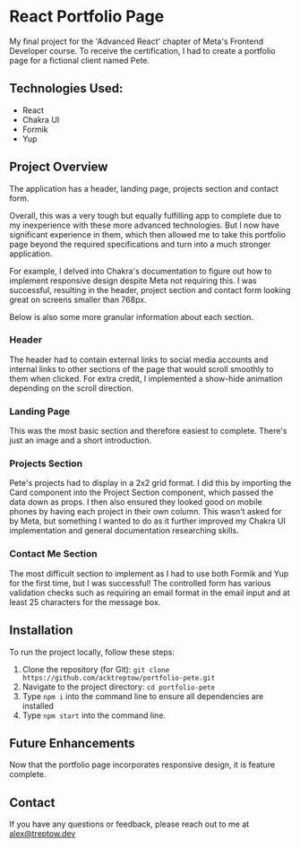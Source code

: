 # React Portfolio Page

My final project for the 'Advanced React' chapter of Meta's Frontend Developer course. To receive the certification, I had to create a portfolio page for a fictional client named Pete.

## Technologies Used:

- React
- Chakra UI
- Formik
- Yup

## Project Overview

The application has a header, landing page, projects section and contact form.

Overall, this was a very tough but equally fulfilling app to complete due to my inexperience with these more advanced technologies. But I now have significant experience in them, which then allowed me to take this portfolio page beyond the required specifications and turn into a much stronger application.

For example, I delved into Chakra's documentation to figure out how to implement responsive design despite Meta not requiring this. I was successful, resulting in the header, project section and contact form looking great on screens smaller than 768px.

Below is also some more granular information about each section.

### Header

The header had to contain external links to social media accounts and internal links to other sections of the page that would scroll smoothly to them when clicked. For extra credit, I implemented a show-hide animation depending on the scroll direction.

### Landing Page

This was the most basic section and therefore easiest to complete. There's just an image and a short introduction.

### Projects Section

Pete's projects had to display in a 2x2 grid format. I did this by importing the Card component into the Project Section component, which passed the data down as props. I then also ensured they looked good on mobile phones by having each project in their own column. This wasn't asked for by Meta, but something I wanted to do as it further improved my Chakra UI implementation and general documentation researching skills.

### Contact Me Section

The most difficult section to implement as I had to use both Formik and Yup for the first time, but I was successful! The controlled form has various validation checks such as requiring an email format in the email input and at least 25 characters for the message box.

## Installation

To run the project locally, follow these steps:

1. Clone the repository (for Git): `git clone https://github.com/acktreptow/portfolio-pete.git`
2. Navigate to the project directory: `cd portfolio-pete`
3. Type `npm i` into the command line to ensure all dependencies are installed
4. Type `npm start` into the command line.

## Future Enhancements

Now that the portfolio page incorporates responsive design, it is feature complete.

## Contact

If you have any questions or feedback, please reach out to me at [alex@treptow.dev](mailto:alex@treptow.dev)
